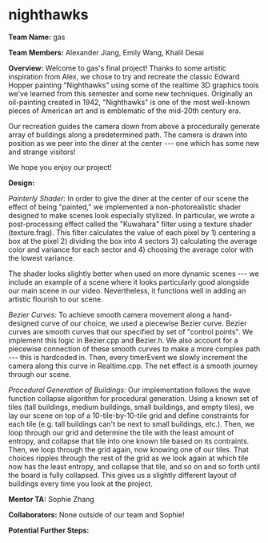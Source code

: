 # nighthawks

**Team Name:**
gas

**Team Members:**
Alexander Jiang, Emily Wang, Khalil Desai

**Overview:**
Welcome to gas's final project! Thanks to some artistic inspiration from Alex, we chose to try and 
recreate the classic Edward Hopper painting "Nighthawks" using some of the realtime 3D graphics tools
we've learned from this semester and some new techniques. Originally an oil-painting created in 1942,
"Nighthawks" is one of the most well-known pieces of American art and is emblematic of the mid-20th century
era.

Our recreation guides the camera down from above a procedurally generate array of buildings along a predetermined path.
The camera is drawn into position as we peer into the diner at the center --- one which has some new and strange visitors!

We hope you enjoy our project!

**Design:**

*Painterly Shader:*
In order to give the diner at the center of our scene the effect of being "painted," we implemented a non-photorealistic
shader designed to make scenes look especially stylized. In particular, we wrote a post-processing effect called the "Kuwahara"
filter using a texture shader (texture.frag). This filter calculates the value of each pixel by 1) centering a box at the pixel 2) dividing the box
into 4 sectors 3) calculating the average color and variance for each sector and 4) choosing the average color with the lowest variance.

The shader looks slightly better when used on more dynamic scenes --- we include an example of a scene where it looks particularly good
alongside our main scene in our video. Nevertheless, it functions well in adding an artistic flourish to our scene.

*Bezier Curves:*
To achieve smooth camera movement along a hand-designed curve of our choice, we used a piecewise Bezier curve.
Bezier curves are smooth curves that our specified by set of "control points". We implement this logic in Bezier.cpp and Bezier.h. We also 
account for a piecewise connection of these smooth curves to make a more complex path --- this is hardcoded in. Then, every timerEvent we
slowly increment the camera along this curve in Realtime.cpp. The net effect is a smooth journey through our scene.

*Procedural Generation of Buildings:*
Our implementation follows the wave function collapse algorithm for procedural generation. Using a known set of tiles (tall buildings, medium buildings, 
small buildings, and empty tiles), we lay our scene on top of a 10-tile-by-10-tile grid and define constraints for each tile (e.g. tall buildings can't be next
to small buildings, etc.). Then, we loop through our grid and determine the tile with the least amount of entropy, and collapse that tile into one known tile
based on its contraints. Then, we loop through the grid again, now knowing one of our tiles. That choices ripples through the rest of the grid as we look
again at which tile now has the least entropy, and collapse that tile, and so on and so forth until the board is fully collapsed. This gives us a slightly
different layout of buildings every time you look at the project.

**Mentor TA:**
Sophie Zhang

**Collaborators:**
None outside of our team and Sophie!

**Potential Further Steps:**

